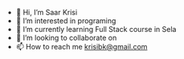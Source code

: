 - 👋 Hi, I’m Saar Krisi
- 👀 I’m interested in programing
- 🌱 I’m currently learning Full Stack course in Sela
- 💞️ I’m looking to collaborate on 
- 📫 How to reach me krisibk@gmail.com

<!---
KrisiSaar/KrisiSaar is a ✨ special ✨ repository because its `README.md` (this file) appears on your GitHub profile.
You can click the Preview link to take a look at your changes.
--->
